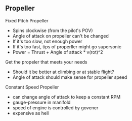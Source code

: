 Propeller
---------

Fixed Pitch Propeller

  * Spins clockwise (from the pilot's POV)
  * Angle of attack on propeller can't be changed
  * If it's too slow, not enough power
  * If it's too fast, tips of properller might go supersonic
  * Power = Thrust + Angle of attack * v(rot)^2

Get the propeler that meets your needs

  * Should it be better at climbing or at stable flight?
  * Angle of attack should make sense for propeller speed


Constant Speed Propeller

  * can change angle of attack to keep a constant RPM
  * gauge-pressure in manifold
  * speed of engine is controlled by govener
  * expensive as hell